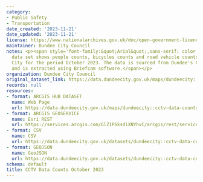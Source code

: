 ```yaml
---
category:
- Public Safety
- Transportation
date_created: '2023-11-21'
date_updated: '2023-11-21'
license: https://www.nationalarchives.gov.uk/doc/open-government-licence/version/3/
maintainer: Dundee City Council
notes: <p><span style='font-family:&quot;Arial&quot;,sans-serif; color:#4C4C4C; background:white;'>This
  data set shows people counts, bicycles counts and road vehicle counts in Dundee
  City for the period October 2023. The data is sourced from Dundee's CCTV Cameras
  and is extracted using Briefcam software.</span></p>
organization: Dundee City Council
original_dataset_link: https://data.dundeecity.gov.uk/maps/dundeecity::cctv-data-counts-october-2023
records: null
resources:
- format: ARCGIS HUB DATASET
  name: Web Page
  url: https://data.dundeecity.gov.uk/maps/dundeecity::cctv-data-counts-october-2023
- format: ARCGIS GEOSERVICE
  name: Esri REST
  url: https://services.arcgis.com/GlZ1P6ksdiXNYhvC/arcgis/rest/services/CCTV_Data_Counts_October_2023/FeatureServer/0
- format: CSV
  name: CSV
  url: https://data.dundeecity.gov.uk/datasets/dundeecity::cctv-data-counts-october-2023.csv?where=1=1
- format: GEOJSON
  name: GeoJSON
  url: https://data.dundeecity.gov.uk/datasets/dundeecity::cctv-data-counts-october-2023.geojson?where=1=1
schema: default
title: CCTV Data Counts October 2023
---
```


